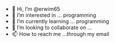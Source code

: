 - 👋 Hi, I’m @erwim65
- 👀 I’m interested in ...  programming 
- 🌱 I’m currently learning ... programming 
- 💞️ I’m looking to collaborate on ...
- 📫 How to reach me ...through my email 

<!---
erwim65/erwim65 is a ✨ special ✨ repository because its `README.md` (this file) appears on your GitHub profile.
You can click the Preview link to take a look at your changes.
--->
